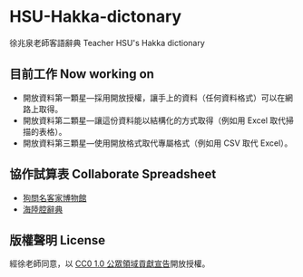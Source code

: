 # HSU-Hakka-dictonary
徐兆泉老師客語辭典 Teacher HSU's Hakka dictionary

## 目前工作 Now working on

- 開放資料第一顆星—採用開放授權，讓手上的資料（任何資料格式）可以在網路上取得。
- 開放資料第二顆星—讓這份資料能以結構化的方式取得（例如用 Excel 取代掃描的表格）。
- 開放資料第三顆星—使用開放格式取代專屬格式（例如用 CSV 取代 Excel）。

## 協作試算表 Collaborate Spreadsheet
- [狗問名客家博物館](https://docs.google.com/spreadsheets/d/1pteecFvBEPZwYeROPZIYA1UXnKKwyfnGhyQENpbBLAQ/edit?usp=sharing)
- [海陸腔辭典](https://docs.google.com/spreadsheets/d/1Al2jrhh2aIdjO0g3YKJrpT_4XRJapT0E1qtoWU_X2CU/edit?usp=sharing)

## 版權聲明 License
經徐老師同意，以 [CC0 1.0 公眾領域貢獻宣告](https://creativecommons.org/publicdomain/zero/1.0/deed.zh_TW)開放授權。
